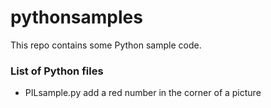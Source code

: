 # pythonsamples
This repo contains some Python sample code.

### List of Python files

* PILsample.py add a red number in the corner of a picture 
 

